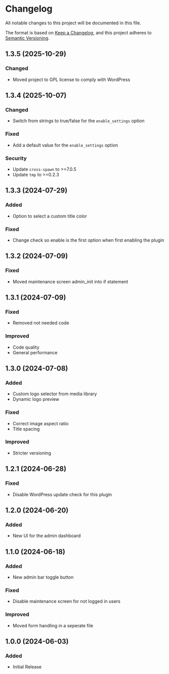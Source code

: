 # Changelog

All notable changes to this project will be documented in this file.

The format is based on [Keep a Changelog](https://keepachangelog.com/en/1.1.0/),
and this project adheres to [Semantic Versioning](https://semver.org/spec/v2.0.0.html).

## 1.3.5 (2025-10-29)

### Changed

- Moved project to GPL license to comply with WordPress

## 1.3.4 (2025-10-07)

### Changed

- Switch from strings to true/false for the `enable_settings` option

### Fixed

- Add a default value for the `enable_settings` option

### Security

- Update `cross-spawn` to >=7.0.5
- Update `tmp` to >=0.2.3

## 1.3.3 (2024-07-29)

### Added

- Option to select a custom title color

### Fixed

- Change check so enable is the first option when first enabling the plugin

## 1.3.2 (2024-07-09)

### Fixed

- Moved maintenance screen admin_init into if statement

## 1.3.1 (2024-07-09)

### Fixed

- Removed not needed code

### Improved

- Code quality
- General performance

## 1.3.0 (2024-07-08)

### Added

- Custom logo selector from media library
- Dynamic logo preview

### Fixed

- Correct image aspect ratio
- Title spacing

### Improved

- Stricter versioning

## 1.2.1 (2024-06-28)

### Fixed

- Disable WordPress update check for this plugin

## 1.2.0 (2024-06-20)

### Added

- New UI for the admin dashboard

## 1.1.0 (2024-06-18)

### Added

- New admin bar toggle button

### Fixed

- Disable maintenance screen for not logged in users

### Improved

- Moved form handling in a seperate file

## 1.0.0 (2024-06-03)

### Added

- Initial Release
